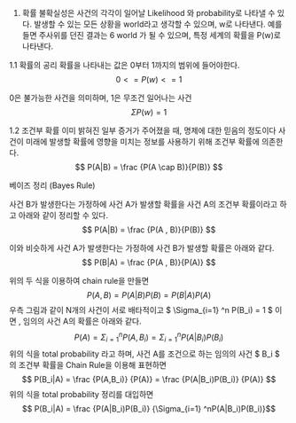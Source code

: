 1. 확률
불확실성은 사건의 각각이 일어날 Likelihood 와 probability로 나타낼  수 있다.
발생할 수 있는 모든 상황을 world라고 생각할 수 있으며, w로 나타낸다. 예를 들면 주사위를 던진 결과는 6 world 가 될 수 있으며, 
특정 세계의 확률을 P(w)로 나타낸다.

1.1 확률의 공리
확률을 나타내는 값은 0부터 1까지의 범위에 들어야한다.  $$0 <= P(w) <= 1$$

0은 불가능한 사건을 의미하며, 1은 무조건 일어나는 사건 
 $$ \Sigma  P(w) = 1 $$

1.2 조건부 확률
이미 밝혀진 일부 증거가 주어졌을 때, 명제에 대한 믿음의 정도이다
사건이 미래에 발생할 확률에 영향을 미치는 정보를 사용하기 위해 조건부 확률에 의존한다.
$$ P(A|B) =  \frac {P(A \cap B)}{P(B)} $$

베이즈 정리 (Bayes Rule)

사건 B가 발생한다는 가정하에 사건 A가 발생할 확률을 사건 A의 조건부 확률이라고 하고 아래와 같이 정리할 수 있다.
$$ P(A|B) =  \frac {P(A , B)}{P(B)} $$

이와 비슷하게 사건 A가 발생한다는 가정하에 사건 B가 발생할 확률은 아래와 같다.
$$ P(B|A) = \frac {P(A , B)}{P(A)} $$

위의 두 식을 이용하여 chain rule을 만들면
$$ P(A,B) = P(A|B)P(B) = P(B|A)P(A) $$
우측 그림과 같이 N개의 사건이 서로 배타적이고 $ \Sigma_{i=1} ^n P(B_i) = 1 $ 이면 , 
임의의 사건 A의 확률은 아래와 같다.
$$ P(A) = \Sigma_{i=1} ^n P(A, B_i) = \Sigma_{i=1} ^n P(A|B_i)P(B_i) $$
위의 식을 total probability 라고 하며, 사건 A를 조건으로 하는 임의의 사건 $ B_i $ 의 조건부 확률을 Chain Rule을 이용해 표현하면 
$$ P(B_i|A) = \frac {P(A,B_i)} {P(A)} = \frac {P(A|B_i)P(B_i)} {P(A)} $$ 
위의 식을 total probability 정리를 대입하면
$$ P(B_i|A) = \frac {P(A|B_i)P(B_i)} {\Sigma_{i=1} ^nP(A|B_i)P(B_i)}$$ 
